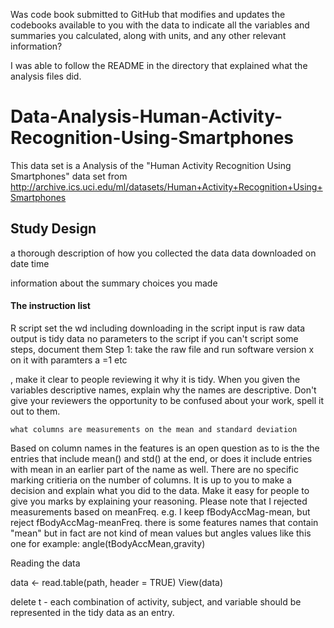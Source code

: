 Was code book submitted to GitHub that modifies and updates the codebooks available to you with the data to indicate all the variables and summaries you calculated, along with units, and any other relevant information?



I was able to follow the README in the directory that explained what the analysis files did. 

Data-Analysis-Human-Activity-Recognition-Using-Smartphones
==========================================================

This data set is a 
Analysis of the "Human Activity Recognition Using Smartphones" data set from http://archive.ics.uci.edu/ml/datasets/Human+Activity+Recognition+Using+Smartphones  


## Study Design
a thorough description of how you collected the data
data downloaded on date time

information about the summary choices you made


#### The instruction list 
R script 
set the wd
including downloading in the script
input is raw data
output is tidy data
no parameters to the script
if you can't script some steps, document them
    Step 1: take the raw file and run software version x on it with paramters a =1
	etc



, make it clear to people reviewing it why it is tidy. When you given the variables descriptive names, explain why the names are descriptive. Don't give your reviewers the opportunity to be confused about your work, spell it out to them.


    what columns are measurements on the mean and standard deviation

Based on column names in the features is an open question as to is the the entries that include mean() and std() at the end, or does it include entries with mean in an earlier part of the name as well. There are no specific marking critieria on the number of columns. It is up to you to make a decision and explain what you did to the data. Make it easy for people to give you marks by explaining your reasoning.
   Please note that I rejected measurements based on  meanFreq.  e.g. I keep fBodyAccMag-mean, but reject fBodyAccMag-meanFreq.
there is some features names that contain "mean" but in fact are not kind of mean values but angles values like this one for example: angle(tBodyAccMean,gravity)


Reading the data

  data <- read.table(path, header = TRUE)
    View(data)
    
    
delete
t - each combination of activity, subject, and variable should be represented in the tidy data as an entry.




